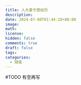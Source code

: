 ```yaml
---
title: 人大夏令营经历
description: 
date: 2024-07-08T01:44:28+08:00
image: 
math: 
license: 
hidden: false
comments: true
draft: false
tags: 
categories:
  - 随笔
---
```


#TODO 
有空再写